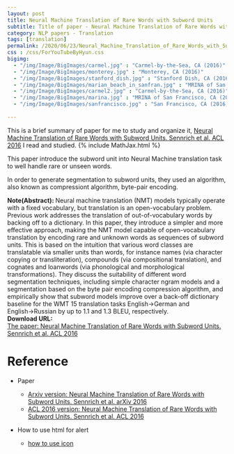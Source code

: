 ```yaml
---
layout: post
title: Neural Machine Translation of Rare Words with Subword Units
subtitle: Title of paper - Neural Machine Translation of Rare Words with Subword Units
category: NLP papers - Translation
tags: [translation]
permalink: /2020/06/23/Neural_Machine_Translation_of_Rare_Words_with_Subword_Units/
css : /css/ForYouTubeByHyun.css
bigimg: 
  - "/img/Image/BigImages/carmel.jpg" : "Carmel-by-the-Sea, CA (2016)"
  - "/img/Image/BigImages/monterey.jpg" : "Monterey, CA (2016)"
  - "/img/Image/BigImages/stanford_dish.jpg" : "Stanford Dish, CA (2016)"
  - "/img/Image/BigImages/marian_beach_in_sanfran.jpg" : "MRINA of San Francisco, CA (2016)"
  - "/img/Image/BigImages/carmel2.jpg" : "Carmel-by-the-Sea, CA (2016)"
  - "/img/Image/BigImages/marina.jpg" : "MRINA of San Francisco, CA (2016)"
  - "/img/Image/BigImages/sanfrancisco.jpg" : "San Francisco, CA (2016)"
  
---
```


This is a brief summary of paper for me to study and organize it, [Neural Machine Translation of Rare Words with Subword Units. Sennrich et al. ACL 2016](https://www.aclweb.org/anthology/P17-1194/) I read and studied. 
{% include MathJax.html %}

This paper introduce the subword unit into Neural Machine translation task to well handle rare or unseen words. 

In order to generate segmentation to subword units, they used an algorithm, also known as compressiont algorithm, byte-pair encoding.

<div class="alert alert-info" role="alert"><i class="fa fa-info-circle"></i> <b>Note(Abstract): </b>
Neural machine translation (NMT) models typically operate with a fixed vocabulary, but translation is an open-vocabulary problem. Previous work addresses the translation of out-of-vocabulary words by backing off to a dictionary. In this paper, they introduce a simpler and more effective approach, making the NMT model capable of open-vocabulary translation by encoding rare and unknown words as sequences of subword units. This is based on the intuition that various word classes are translatable via smaller units than words, for instance names (via character copying or transliteration), compounds (via compositional translation), and cognates and loanwords (via phonological and morphological transformations). They discuss the suitability of different word segmentation techniques, including simple character ngram models and a segmentation based on the byte pair encoding compression algorithm, and empirically show that subword models improve over a back-off dictionary baseline for the WMT 15 translation tasks English→German and English→Russian by up to 1.1 and 1.3 BLEU, respectively.
</div>
    
<div class="alert alert-success" role="alert"><i class="fa fa-paperclip fa-lg"></i> <b>Download URL: </b><br>
  <a href="https://www.aclweb.org/anthology/P17-1194/">The paper: Neural Machine Translation of Rare Words with Subword Units. Sennrich et al. ACL 2016</a>
</div>

# Reference 

- Paper 
  - [Arxiv version: Neural Machine Translation of Rare Words with Subword Units. Sennrich et al. arXiv 2016](https://arxiv.org/abs/1508.07909)
  - [ACL 2016 version: Neural Machine Translation of Rare Words with Subword Units. Sennrich et al. ACL 2016](https://www.aclweb.org/anthology/P17-1194/)
  
- How to use html for alert
  - [how to use icon](http://idratherbewriting.com/documentation-theme-jekyll/mydoc_icons.html)
    



